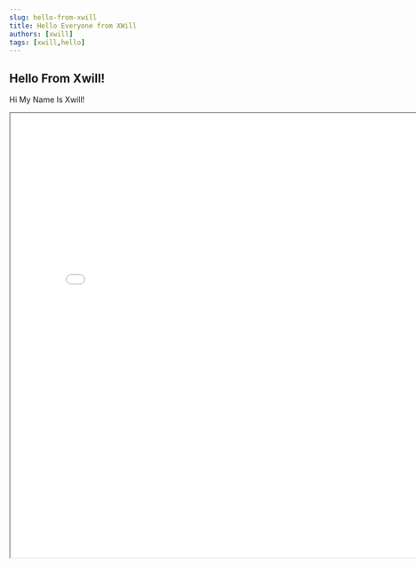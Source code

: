 ```yaml
---
slug: hello-from-xwill
title: Hello Everyone from XWill
authors: [xwill]
tags: [xwill,hello]
---
```


## Hello From Xwill!
Hi My Name Is Xwill!

<iframe src="/html/xwill.html" width="800" height="800" scrolling="no" style={{overflow: "auto"}}></iframe>